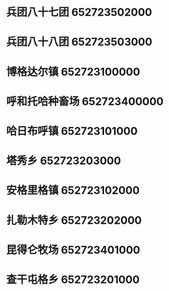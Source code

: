 # 兵团八十七团 652723502000
# 兵团八十八团 652723503000
# 博格达尔镇 652723100000
# 呼和托哈种畜场 652723400000
# 哈日布呼镇 652723101000
# 塔秀乡 652723203000
# 安格里格镇 652723102000
# 扎勒木特乡 652723202000
# 昆得仑牧场 652723401000
# 查干屯格乡 652723201000

